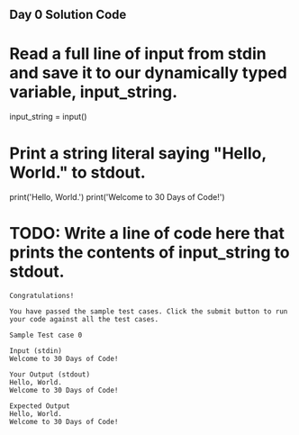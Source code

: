 ## Day 0 Solution Code

# Read a full line of input from stdin and save it to our dynamically typed variable, input_string.
input_string = input()

# Print a string literal saying "Hello, World." to stdout.
print('Hello, World.')
print('Welcome to 30 Days of Code!')
# TODO: Write a line of code here that prints the contents of input_string to stdout.

```
Congratulations!

You have passed the sample test cases. Click the submit button to run your code against all the test cases.

Sample Test case 0

Input (stdin)
Welcome to 30 Days of Code!

Your Output (stdout)
Hello, World.
Welcome to 30 Days of Code!

Expected Output
Hello, World.
Welcome to 30 Days of Code!
```
